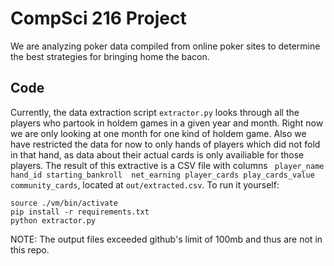 # CompSci 216 Project

We are analyzing poker data compiled from online poker sites to determine the best strategies for bringing home the bacon.


## Code
Currently, the data extraction script `extractor.py` looks through all the players who partook in holdem games in a given year and month. Right now we are only looking at one month for one kind of holdem game. Also we have restricted the data for now to only hands of players which did not fold in that hand, as data about their actual cards is only availiable for those players. The result of this extractive is a CSV file with columns ` player_name     hand_id starting_bankroll  net_earning player_cards play_cards_value community_cards`, located at `out/extracted.csv`. To run it yourself:

```
source ./vm/bin/activate
pip install -r requirements.txt
python extractor.py
```

NOTE: The output files exceeded github's limit of 100mb and thus are not in this repo.